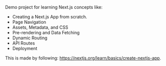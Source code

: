 Demo project for learning Next.js concepts like: 
- Creating a Next.js App from scratch. 
- Page Navigation
- Assets, Metadata, and CSS 
- Pre-rendering and Data Fetching
- Dynamic Routing
- API Routes
- Deployment

This is made by following: https://nextjs.org/learn/basics/create-nextjs-app. 